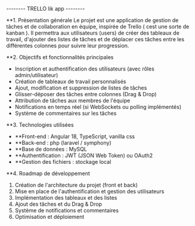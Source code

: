 -------- TRELLO lik app --------

**1. Présentation générale
Le projet est une application de gestion de tâches et de collaboration en équipe, inspirée de Trello ( cest une sorte de kanban ). Il permettra aux utilisateurs (users) de créer des tableaux de travail, d'ajouter des listes de tâches et de déplacer ces tâches entre les différentes colonnes pour suivre leur progression.

**2. Objectifs et fonctionnalités principales
- Inscription et authentification des utilisateurs (avec rôles admin/utilisateur)
- Création de tableaux de travail personnalisés
- Ajout, modification et suppression de listes de tâches
- Glisser-déposer des tâches entre colonnes (Drag & Drop)
- Attribution de tâches aux membres de l'équipe
- Notifications en temps réel (si WebSockets ou polling implémentés)
- Système de commentaires sur les tâches

**3. Technologies utilisées
- **Front-end : Angular 18, TypeScript, vanilla css
- **Back-end : php (laravel / symphony)
- **Base de données : MySQL
- **Authentification : JWT (JSON Web Token) ou OAuth2
- **Gestion des fichiers : stockage local

**4. Roadmap de développement
1. Création de l'architecture du projet (front et back)
2. Mise en place de l'authentification et gestion des utilisateurs
3. Implémentation des tableaux et des listes
4. Ajout des tâches et du Drag & Drop
5. Système de notifications et commentaires
6. Optimisation et déploiement

